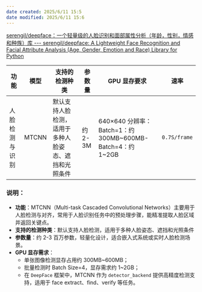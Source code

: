 ```yaml
---
date created: 2025/6/11 15:5
date modified: 2025/6/11 15:6
---
```


[serengil/deepface：一个轻量级的人脸识别和面部属性分析（年龄，性别，情感和种族）库 --- serengil/deepface: A Lightweight Face Recognition and Facial Attribute Analysis (Age, Gender, Emotion and Race) Library for Python](https://github.com/serengil/deepface/tree/master)

| 功能      | 模型    | 支持的检测种类                    | 参数量    | GPU 显存要求                                               | 速率           |
| ------- | ----- | -------------------------- | ------ | ------------------------------------------------------ | ------------ |
| 人脸检测与识别 | MTCNN | 默认支持人脸检测，适用于多种人脸姿态、遮挡和光照条件 | 约 2-3M | 640×640 分辨率：<br>Batch=1：约 300MB~600MB- Batch=4：约 1~2GB | `0.7S/frame` |

### 说明：

- **功能**：MTCNN（Multi-task Cascaded Convolutional Networks）主要用于人脸检测与对齐，常用于人脸识别任务中的预处理步骤，能精准提取人脸区域并返回关键点。
- **支持的检测种类**：默认支持人脸检测，适用于多种人脸姿态、遮挡和光照条件
- **参数量**：约 2-3 百万参数，轻量化设计，适合嵌入式系统或实时人脸检测场景。
- **GPU 显存需求**：
	- 单张图像检测显存占用约 300MB~600MB；
	- 批量检测时 Batch Size=4，显存需求约 1~2GB；
	- 在 `DeepFace` 框架中，MTCNN 作为 `detector_backend` 提供高精度检测支持，适用于 face extract、find、verify 等任务。